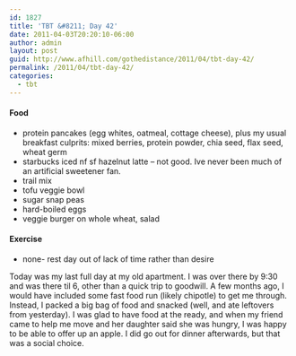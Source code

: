 ```yaml
---
id: 1827
title: 'TBT &#8211; Day 42'
date: 2011-04-03T20:20:10-06:00
author: admin
layout: post
guid: http://www.afhill.com/gothedistance/2011/04/tbt-day-42/
permalink: /2011/04/tbt-day-42/
categories:
  - tbt
---
```

#### Food

  * protein pancakes (egg whites, oatmeal, cottage cheese), plus my usual breakfast culprits: mixed berries, protein powder, chia seed, flax seed, wheat germ
  * starbucks iced nf sf hazelnut latte &#8211; not good. Ive never been much of an artificial sweetener fan. 
  * trail mix
  * tofu veggie bowl
  * sugar snap peas
  * hard-boiled eggs
  * veggie burger on whole wheat, salad

#### Exercise

  * none- rest day out of lack of time rather than desire 

Today was my last full day at my old apartment. I was over there by 9:30 and was there til 6, other than a quick trip to goodwill. A few months ago, I would have included some fast food run (likely chipotle) to get me through. Instead, I packed a big bag of food and snacked (well, and ate leftovers from yesterday). I was glad to have food at the ready, and when my friend came to help me move and her daughter said she was hungry, I was happy to be able to offer up an apple. I did go out for dinner afterwards, but that was a social choice.